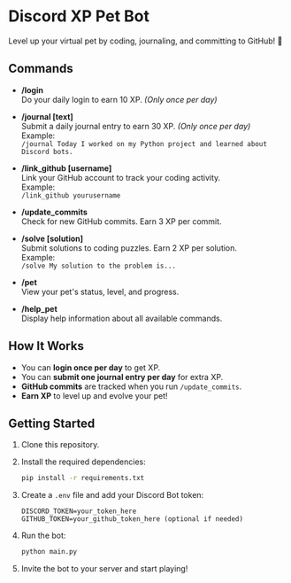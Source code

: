 # Discord XP Pet Bot

Level up your virtual pet by coding, journaling, and committing to GitHub! 🐾

## Commands

- **/login**  
  Do your daily login to earn 10 XP. *(Only once per day)*

- **/journal [text]**  
  Submit a daily journal entry to earn 30 XP. *(Only once per day)*  
  Example:  
  `/journal Today I worked on my Python project and learned about Discord bots.`

- **/link_github [username]**  
  Link your GitHub account to track your coding activity.  
  Example:  
  `/link_github yourusername`

- **/update_commits**  
  Check for new GitHub commits. Earn 3 XP per commit.

- **/solve [solution]**  
  Submit solutions to coding puzzles. Earn 2 XP per solution.  
  Example:  
  `/solve My solution to the problem is...`

- **/pet**  
  View your pet's status, level, and progress.

- **/help_pet**  
  Display help information about all available commands.

## How It Works

- You can **login once per day** to get XP.
- You can **submit one journal entry per day** for extra XP.
- **GitHub commits** are tracked when you run `/update_commits`.
- **Earn XP** to level up and evolve your pet!

## Getting Started

1. Clone this repository.
2. Install the required dependencies:

    ```bash
    pip install -r requirements.txt
    ```

3. Create a `.env` file and add your Discord Bot token:

    ```
    DISCORD_TOKEN=your_token_here
    GITHUB_TOKEN=your_github_token_here (optional if needed)
    ```

4. Run the bot:

    ```bash
    python main.py
    ```

5. Invite the bot to your server and start playing!
